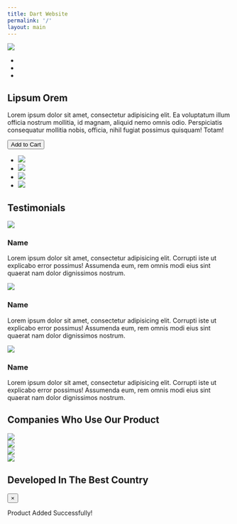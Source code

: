 ```yaml
---
title: Dart Website
permalink: '/'
layout: main
---
```


<div class="container">
  <div class="row product-slider">
    <div class="col-md-7">
      <div class="product-image">
        <img class="image" src="http://placehold.it/600x300">
        <ul class="slide-toggles">
          <li class="toggle"></li>
          <li class="toggle"></li>
          <li class="toggle"></li>
        </ul>
      </div>
    </div>
    <div class="col-md-5 product-info">
      <h2>Lipsum Orem</h2>
      <p>
        Lorem ipsum dolor sit amet, consectetur adipisicing elit.
        Ea voluptatum illum officia nostrum mollitia, id magnam, aliquid nemo omnis odio.
        Perspiciatis consequatur mollitia nobis, officia, nihil fugiat possimus quisquam! Totam!
      </p>
      <div class="row share-item-block">
        <div class="col-xs-5">
          <button class="btn btn-block add-to-cart" data-toggle="modal" data-target="#add-modal">Add to Cart</button>
        </div>
        <div class="col-xs-7">
          <ul class="share-buttons">
            <li class="share"><img src="http://placehold.it/30x30"></li>
            <li class="share"><img src="http://placehold.it/30x30"></li>
            <li class="share"><img src="http://placehold.it/30x30"></li>
            <li class="share"><img src="http://placehold.it/30x30"></li>
          </ul>
        </div>
      </div>
    </div>
  </div>
</div>
<div class="container-fluid bg-alt">
  <div class="container testimonials">
      <div class="row">
        <div class="col-xs-12">
          <!-- section title -->
          <h2 class="section-title">Testimonials</h2>
        </div>
      </div>
      <div class="row">
        <div class="col-md-8 profiles">
          <div class="row">
            <!-- section content -->
            <div class="col-md-4">
              <img class="profile-picture" src="http://placehold.it/100x100">
              <h3>Name</h3>
              <p>
                Lorem ipsum dolor sit amet, consectetur adipisicing elit.
                Corrupti iste ut explicabo error possimus! Assumenda eum,
                rem omnis modi eius sint quaerat nam dolor dignissimos nostrum.
              </p>
            </div>
            <div class="col-md-4">
              <img class="profile-picture" src="http://placehold.it/100x100">
              <h3>Name</h3>
              <p>
                Lorem ipsum dolor sit amet, consectetur adipisicing elit.
                Corrupti iste ut explicabo error possimus! Assumenda eum,
                rem omnis modi eius sint quaerat nam dolor dignissimos nostrum.
              </p>
            </div>
            <div class="col-md-4">
              <img class="profile-picture" src="http://placehold.it/100x100">
              <h3>Name</h3>
              <p>
                Lorem ipsum dolor sit amet, consectetur adipisicing elit.
                Corrupti iste ut explicabo error possimus! Assumenda eum,
                rem omnis modi eius sint quaerat nam dolor dignissimos nostrum.
              </p>
            </div>
          </div>
        </div>
      </div>
  </div>
</div>
<div class="container company-list">
  <div class="row">
    <div class="col-xs-12">
      <!-- section title -->
      <h2 class="section-title">Companies Who Use Our Product</h2>
    </div>
  </div>
  <div class="row">
    <!-- section content -->
    <div class="col-md-3">
      <img class="company-logo" src="http://placehold.it/300x300">
    </div>
    <div class="col-md-3">
      <img class="company-logo" src="http://placehold.it/300x300">
    </div>
    <div class="col-md-3">
      <img class="company-logo" src="http://placehold.it/300x300">
    </div>
    <div class="col-md-3">
      <img class="company-logo" src="http://placehold.it/300x300">
    </div>
  </div>
</div>
<div class="container">
  <div class="row">
    <div class="col-xs-12">
      <!-- section title -->
      <h2 class="section-title">Developed In The Best Country</h2>
    </div>
  </div>
</div>
<div class="container-fluid google-map">
  <!-- Google Map -->
</div>
<div id="add-modal" class="modal fade">
  <div class="modal-dialog" role="document">
    <div class="modal-content">
      <div class="modal-header">
        <button type="button" class="close" data-dismiss="modal" aria-label="Close">
          <span aria-hidden="true">&times;</span>
        </button>
      </div>
      <div class="modal-body">
        <p>Product Added Successfully!</p>
      </div>
    </div>
  </div>
</div>
